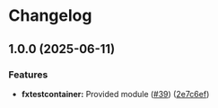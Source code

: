# Changelog

## 1.0.0 (2025-06-11)


### Features

* **fxtestcontainer:** Provided module ([#39](https://github.com/ankorstore/yokai-contrib/issues/39)) ([2e7c6ef](https://github.com/ankorstore/yokai-contrib/commit/2e7c6efb0abfcb9e179466b1302b56d477b73c68))
